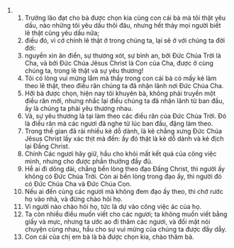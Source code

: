 <ol>
  <li>
    <ol>
      <li>Trưởng lão đạt cho bà được chọn kia cùng con cái bà mà tôi thật yêu dấu, nào những tôi yêu dấu thôi đâu, nhưng hết thảy mọi người biết lẽ thật cũng yêu dấu nữa;</li>
      <li>điều đó, vì cớ chính lẽ thật ở trong chúng ta, lại sẽ ở với chúng ta đời đời:</li>
      <li>nguyền xin ân điển, sự thương xót, sự bình an, bởi Ðức Chúa Trời là Cha, và bởi Ðức Chúa Jêsus Christ là Con của Cha, được ở cùng chúng ta, trong lẽ thật và sự yêu thương!</li>
      <li>Tôi có lòng vui mừng lắm mà thấy trong con cái bà có mấy kẻ làm theo lẽ thật, theo điều răn chúng ta đã nhận lãnh nơi Ðức Chúa Cha.</li>
      <li>Hỡi bà được chọn, hiện nay tôi khuyên bà, không phải truyền một điều răn mới, nhưng nhắc lại điều chúng ta đã nhận lãnh từ ban đầu, ấy là chúng ta phải yêu thương nhau.</li>
      <li>Vả, sự yêu thương là tại làm theo các điều răn của Ðức Chúa Trời. Ðó là điều răn mà các ngươi đã nghe từ lúc ban đầu, đặng làm theo.</li>
      <li>Trong thế gian đã rải nhiều kẻ dỗ dành, là kẻ chẳng xưng Ðức Chúa Jêsus Christ lấy xác thịt mà đến: ấy đó thật là kẻ dỗ dành và kẻ địch lại Ðấng Christ.</li>
      <li>Chính Các ngươi hãy giữ, hầu cho khỏi mất kết quả của công việc mình, nhưng cho được phần thưởng đầy đủ.</li>
      <li>Hễ ai đi dông dài, chẳng bền lòng theo đạo Ðấng Christ, thì người ấy không có Ðức Chúa Trời. Còn ai bền lòng trong đạo ấy, thì người đó có Ðức Chúa Cha và Ðức Chúa Con.</li>
      <li>Nếu ai đến cùng các ngươi mà không đem đạo ấy theo, thì chớ rước họ vào nhà, và đừng chào hỏi họ.</li>
      <li>Vì người nào chào hỏi họ, tức là dự vào công việc ác của họ.</li>
      <li>Ta còn nhiều điều muốn viết cho các ngươi; ta không muốn viết bằng giấy và mực, nhưng ta ước ao đi thăm các ngươi, và đối mặt nói chuyện cùng nhau, hầu cho sự vui mừng của chúng ta được đầy dẫy.</li>
      <li>Con cái của chị em bà là bà được chọn kia, chào thăm bà.</li>
    </ol>
  </li>
</ol>